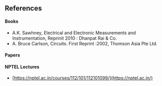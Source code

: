 ## References
#### Books
- A.K. Sawhney, Electrical and Electronic Measurements and Instrumentation, Reprinit 2010 : Dhanpat Rai & Co.
- A. Bruce Carlson, Circuits. First Reprint :2002, Thomson Asia Pte Ltd.
#### Papers

#### NPTEL Lectures
- [https://nptel.ac.in/courses/112/101/112101099/](https://nptel.ac.in/)

